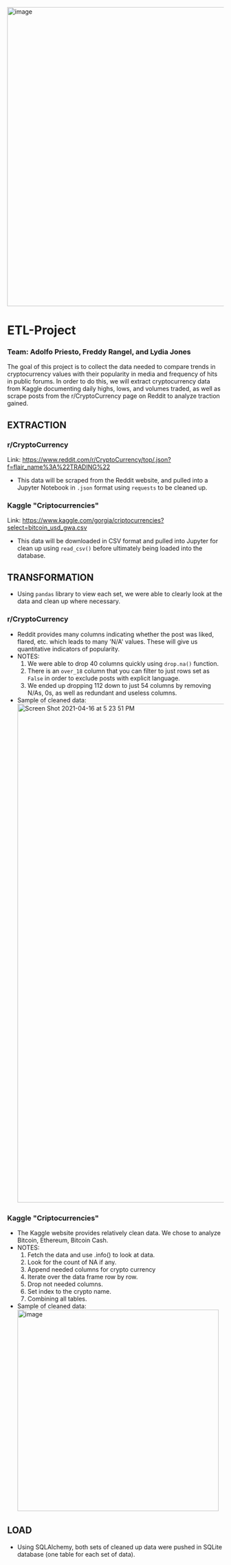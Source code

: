 <img width="695" alt="image" src="https://user-images.githubusercontent.com/69091074/115091069-1eb36880-9edc-11eb-80f4-dfefe1166481.png">


# ETL-Project
### Team: Adolfo Priesto, Freddy Rangel, and Lydia Jones

The goal of this project is to collect the data needed to compare trends in cryptocurrency values with their popularity in media and frequency of hits in public forums. In order to do this, we will extract cryptocurrency data from Kaggle documenting daily highs, lows, and volumes traded, as well as scrape posts from the r/CryptoCurrency page on Reddit to analyze traction gained.


## EXTRACTION

### r/CryptoCurrency

Link: https://www.reddit.com/r/CryptoCurrency/top/.json?f=flair_name%3A%22TRADING%22

- This data will be scraped from the Reddit website, and pulled into a Jupyter Notebook in `.json` format using `requests` to be cleaned up. 

### Kaggle "Criptocurrencies" 

Link: https://www.kaggle.com/gorgia/criptocurrencies?select=bitcoin_usd_gwa.csv

- This data will be downloaded in CSV format and pulled into Jupyter for clean up using `read_csv()` before ultimately being loaded into the database. 


## TRANSFORMATION

- Using `pandas` library to view each set, we were able to clearly look at the data and clean up where necessary.

### r/CryptoCurrency

- Reddit provides many columns indicating whether the post was liked, flared, etc. which leads to many 'N/A' values. These will give us quantitative indicators of popularity.
- NOTES:
  1) We were able to drop 40 columns quickly using `drop.na()` function.
  2) There is an `over_18` column that you can filter to just rows set as `False` in order to exclude posts with explicit language.
  3) We ended up dropping 112 down to just 54 columns by removing N/As, 0s, as well as redundant and useless columns.
- Sample of cleaned data:<img width="1159" alt="Screen Shot 2021-04-16 at 5 23 51 PM" src="https://user-images.githubusercontent.com/69091074/115089826-c7f85f80-9ed8-11eb-9aef-e69a0ca345f6.png">

### Kaggle "Criptocurrencies" 
- The Kaggle website provides relatively clean data. We chose to analyze Bitcoin, Ethereum, Bitcoin Cash.
- NOTES:
  1) Fetch the data and use .info() to look at data.
  2) Look for the count of NA if any.
  3) Append needed columns for crypto currency 
  4) Iterate over the data frame row by row.
  5) Drop not needed columns.
  6) Set index to the crypto name.
  7) Combining all tables.
- Sample of cleaned data: <img width="468" alt="image" src="https://user-images.githubusercontent.com/69091074/115088480-d7c27480-9ed5-11eb-8ae8-120753fda73b.png">


## LOAD

- Using SQLAlchemy, both sets of cleaned up data were pushed in SQLite database (one table for each set of data). 
